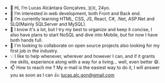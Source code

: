 - 👋 Hi, I’m Lucas Alcântara Gonçalves, 🇧🇷, 24yo.
- 👀 I’m interested in web development, both Front and Back end.
- 🌱 I’m currently learning HTML, CSS, JS, React, C#, .Net, ASP.Net and SLQ(Mainly SQLServer and MySQL).
- 🧪 I know it's a lot, but I try my best to organize and keep it concise, I also have plans to start NoSQL and dive into Mobile, but for now I have both hands full.
- 💞️ I'm looking to collaborate on open source projects also looking for my first job in the industry.
- 💡 I like to help whenever, wherever and however I can, and if it grants me skills, experience along with a way for a living... well, even better 😄.
- 📫 How to reach me ? My e-mail is the easiest way to do it, I will answer you as soon as I can 👍: lucas.alc.gon@gmail.com

<!---
LucasAlcantaraGoncalves/LucasAlcantaraGoncalves is a ✨ special ✨ repository because its `README.md` (this file) appears on your GitHub profile.
You can click the Preview link to take a look at your changes.
--->
